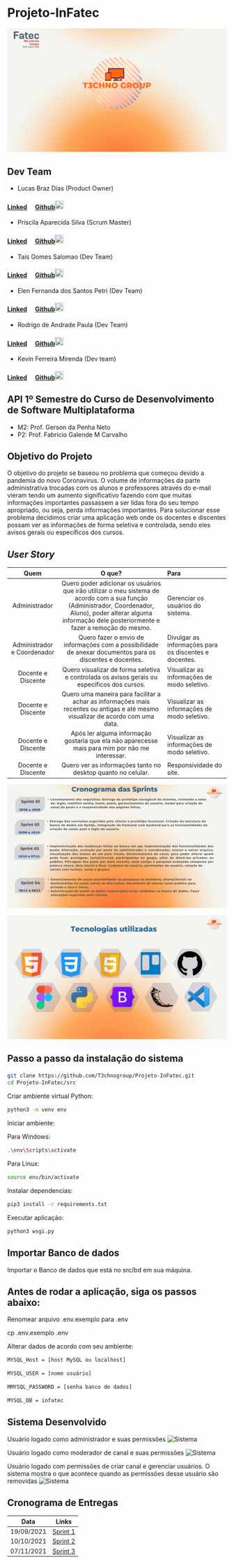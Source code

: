 # Projeto-InFatec
![Equipe T3chnoGroup](./imagens/1.png)

## Dev Team

* Lucas Braz Dias (Product Owner)
#### [Linked](https://www.linkedin.com/in/lucas-braz-dias/)<img src="https://raw.githubusercontent.com/marciosousa4/GEOFPI---Projeto-Integrador/master/Loading%20images/download.png" width="15" height="15" /> [Github](https://github.com/lucasbdias)<img src="https://raw.githubusercontent.com/marciosousa4/GEOFPI---Projeto-Integrador/master/Loading%20images/GitHub-Mark.png" width="20" height="20" />



* Priscila Aparecida Silva (Scrum Master)
#### [Linked](https://www.linkedin.com/in/priscilasilva1801/)<img src="https://raw.githubusercontent.com/marciosousa4/GEOFPI---Projeto-Integrador/master/Loading%20images/download.png" width="15" height="15" /> [Github](https://github.com/prsilva)<img src="https://raw.githubusercontent.com/marciosousa4/GEOFPI---Projeto-Integrador/master/Loading%20images/GitHub-Mark.png" width="20" height="20" />


* Tais Gomes Salomao (Dev Team)
#### [Linked](https://www.linkedin.com/in/tais-salomao)<img src="https://raw.githubusercontent.com/marciosousa4/GEOFPI---Projeto-Integrador/master/Loading%20images/download.png" width="15" height="15" /> [Github](https://github.com/taissalomao)<img src="https://raw.githubusercontent.com/marciosousa4/GEOFPI---Projeto-Integrador/master/Loading%20images/GitHub-Mark.png" width="20" height="20" />


* Elen Fernanda dos Santos Petri (Dev Team)
#### [Linked](https://www.linkedin.com/in/elen-petri/)<img src="https://raw.githubusercontent.com/marciosousa4/GEOFPI---Projeto-Integrador/master/Loading%20images/download.png" width="15" height="15" /> [Github](https://github.com/elenpetri)<img src="https://raw.githubusercontent.com/marciosousa4/GEOFPI---Projeto-Integrador/master/Loading%20images/GitHub-Mark.png" width="20" height="20" />


* Rodrigo de Andrade Paula (Dev Team)
#### [Linked](https://www.linkedin.com/in/rodrigo-de-andrade-a34605104)<img src="https://raw.githubusercontent.com/marciosousa4/GEOFPI---Projeto-Integrador/master/Loading%20images/download.png" width="15" height="15" /> [Github](https://github.com/RodrigodeAndrade90)<img src="https://raw.githubusercontent.com/marciosousa4/GEOFPI---Projeto-Integrador/master/Loading%20images/GitHub-Mark.png" width="20" height="20" />


* Kevin Ferreira Mirenda (Dev team)
#### [Linked](https://www.linkedin.com/in/kevin-mirenda-a54a64220)<img src="https://raw.githubusercontent.com/marciosousa4/GEOFPI---Projeto-Integrador/master/Loading%20images/download.png" width="15" height="15" /> [Github](https://github.com/KevinFMfatec)<img src="https://raw.githubusercontent.com/marciosousa4/GEOFPI---Projeto-Integrador/master/Loading%20images/GitHub-Mark.png" width="20" height="20" />


## API 1º Semestre do Curso de Desenvolvimento de Software Multiplataforma

* M2: Prof. Gerson da Penha Neto
* P2: Prof. Fabricio Galende M Carvalho



## Objetivo do Projeto
O objetivo do projeto se baseou no problema que começou devido a pandemia do novo Coronavirus. O volume de informações da parte administrativa trocadas com os alunos e professores através do e-mail vieram tendo um aumento significativo fazendo com que muitas informações importantes passassem a ser lidas fora do seu tempo apropriado, ou seja, perda informações importantes. Para solucionar esse problema decidimos criar uma aplicação web onde os docentes e discentes possam ver as informações de forma seletiva e controlada, sendo eles avisos gerais ou específicos dos cursos.


## *User Story*

| Quem | O que? | Para |
|:--------------:  | :----------:|:---------------------------------------------------------|
|    Administrador   | Quero poder adicionar os usuários que irão utilizar o meu sistema de acordo com a sua função (Administrador, Coordenador, Aluno), poder alterar alguma informação dele posteriormente e fazer a remoção do mesmo. | Gerenciar os usuários do sistema.|
|    Administrador e Coordenador   | Quero fazer o envio de informações com a possibilidade de anexar documentos para os discentes e docentes. | Divulgar as informações para os discentes e docentes. |
|    Docente e Discente   | Quero visualizar de forma seletiva e controlada os avisos gerais ou específicos dos cursos. | Visualizar as informações de modo seletivo.|
|    Docente e Discente   | Quero uma maneira para facilitar a achar as informações mais recentes ou antigas e até mesmo visualizar de acordo com uma data.| Visualizar as informações de modo seletivo.|
|    Docente e Discente   | Após ler alguma informação gostaria que ela não aparecesse mais para mim por não me interessar. | Visualizar as informações de modo seletivo.| 
|    Docente e Discente   | Quero ver as informações tanto no desktop quanto no celular. | Responsividade do site. |


![Cronograma](./imagens/3.png)



![Tecnologias](./imagens/4.png)


## Passo a passo da instalação do sistema

```bash
git clone https://github.com/T3chnogroup/Projeto-InFatec.git
cd Projeto-InFatec/src
```

Criar ambiente virtual Python:
```bash
python3 -m venv env
```
Iniciar ambiente:

Para Windows:
```bash
.\env\Scripts\activate
```

Para Linux:
```bash
source env/bin/activate
```

Instalar dependencias:
```bash
pip3 install -r requirements.txt
```

Executar aplicação:
```bash
python3 wsgi.py
```
## Importar Banco de dados
Importar o Banco de dados que está no src/bd em sua máquina.

## Antes de rodar a aplicação, siga os passos abaixo:

Renomear arquivo .env.exemplo para .env

cp .env.exemplo .env

Alterar dados de acordo com seu ambiente:

```bash
MYSQL_Host = [host MySQL ou localhost]
```
```bash
MYSQL_USER = [nome usuário]
```

```bash
MMYSQL_PASSWORD = [senha banco de dados]
```
```bash
MYSQL_DB = infatec
```

## Sistema Desenvolvido 

Usuário logado como administrador e suas permissões
![Sistema](./imagens/api_gif1.gif)

Usuário logado como moderador de canal e suas permissões
![Sistema](./imagens/api_gif2.gif)

Usuário logado com permissões de criar canal e gerenciar usuários. O sistema mostra o que acontece quando as permissões desse usuário são removidas
![Sistema](./imagens/api_gif3.gif)

## Cronograma de Entregas

| Data | Links |
| ------ | ------ |
|    19/09/2021    |[Sprint 1](https://github.com/T3chnogroup/Projeto-InFatec/releases/tag/Sprint-01)|
|    10/10/2021    |[Sprint 2](https://github.com/T3chnogroup/Projeto-InFatec/releases/tag/Sprint-02)|
|    07/11/2021    |[Sprint 3](https://github.com/T3chnogroup/Projeto-InFatec/releases/tag/Sprint-03)|
